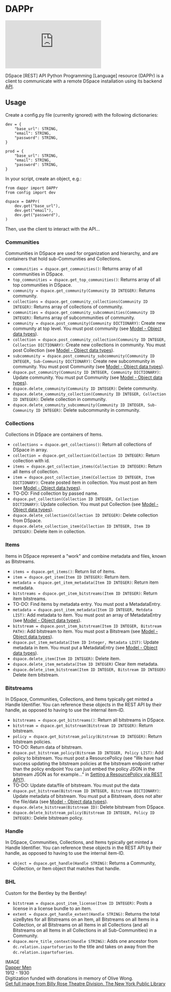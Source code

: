 # DAPPr

![Dapper men](https://images.nypl.org/index.php?id=5205109&t=w)

DSpace [REST] API Python Programming [Language] resource (DAPPr) is a client to communicate with a remote DSpace installation using its backend [API](https://wiki.duraspace.org/display/DSDOC5x/REST+API).

## Usage

Create a config.py file (currenlty ignored) with the following dictionaries:

    dev = {
        "base_url": STRING,
        "email": STRING,
        "password": STRING,
    }

    prod = {
        "base_url": STRING,
        "email": STRING,
        "password": STRING,
    }
    
In your script, create an object, e.g.:

    from dappr import DAPPr
    from config import dev

    dspace = DAPPr(
        dev.get("base_url"),
        dev.get("email"),
        dev.get("password"), 
    )
    
Then, use the client to interact with the API...

### Communities

Communities in DSpace are used for organization and hierarchy, and are containers that hold sub-Communities and Collections.

  * `communities = dspace.get_communities()`: Returns array of all communities in DSpace.
  * `top_communities = dspace.get_top_communities()`: Returns array of all top communities in DSpace.
  * `community = dspace.get_community(Community ID INTEGER)`: Returns community.
  * `collections = dspace.get_community_collections(Community ID INTEGER)`: Returns array of collections of community.
  * `communities = dspace.get_community_subcommunities(Community ID INTEGER)`: Returns array of subcommunities of community.
  * `community = dspace.post_community(Community DICTIONARY)`: Create new community at top level. You must post community (see [Model - Object data types](https://wiki.duraspace.org/display/DSDOC5x/REST+API#RESTAPI-Model-Objectdatatypes)).
  * `collection = dspace.post_community_collection(Community ID INTEGER, Collection DICTIONARY)`: Create new collections in community. You must post Collection (see [Model - Object data types](https://wiki.duraspace.org/display/DSDOC5x/REST+API#RESTAPI-Model-Objectdatatypes)).
  * `subcommunity = dspace.post_community_subcommunity(Community ID INTEGER, Sub-Community DICTIONARY)`: Create new subcommunity in community. You must post Community (see [Model - Object data types](https://wiki.duraspace.org/display/DSDOC5x/REST+API#RESTAPI-Model-Objectdatatypes)).
  * `dspace.put_community(Community ID INTEGER, Community DICTIONARY)`: Update community. You must put Community (see [Model - Object data types](https://wiki.duraspace.org/display/DSDOC5x/REST+API#RESTAPI-Model-Objectdatatypes)).
  * `dspace.delete_community(Community ID INTEGER)`: Delete community.
  * `dspace.delete_community_collection(Community ID INTEGER, Collection ID INTEGER)`: Delete collection in community.
  * `dspace.delete_community_subcommunity(Community ID INTEGER, Sub-Community ID INTEGER)`: Delete subcommunity in community.

### Collections

Collections in DSpace are containers of Items.

  * `collections = dspace.get_collections()`: Return all collections of DSpace in array.
  * `collection = dspace.get_collection(Collection ID INTEGER)`: Return collection with id.
  * `items = dspace.get_collection_items(Collection ID INTEGER)`: Return all items of collection.
  * `item = dspace.post_collection_item(Collection ID INTEGER, Item DICTIONARY)`: Create posted item in collection. You must post an Item (see [Model - Object data types](https://wiki.duraspace.org/display/DSDOC5x/REST+API#RESTAPI-Model-Objectdatatypes)).
  * TO-DO: Find collection by passed name.
  * `dspace.put_collection(Collection ID INTEGER, Collection DICTIONARY)`: Update collection. You must put Collection (see [Model - Object data types](https://wiki.duraspace.org/display/DSDOC5x/REST+API#RESTAPI-Model-Objectdatatypes)).
  * `dspace.delete_collection(Collection ID INTEGER)`: Delete collection from DSpace.
  * `dspace.delete_collection_item(Collection ID INTEGER, Item ID INTEGER)`: Delete item in collection.

### Items

Items in DSpace represent a "work" and combine metadata and files, known as Bitstreams.

  * `items = dspace.get_items()`: Return list of items.
  * `item = dspace.get_item(Item ID INTEGER)`: Return item.
  * `metadata = dspace.get_item_metadata(Item ID INTEGER)`: Return item metadata.
  * `bitstreams = dspace.get_item_bitstreams(Item ID INTEGER)`: Return item bitstreams.
  * TO-DO: Find items by metadata entry. You must post a MetadataEntry.
  * `metadata = dspace.post_item_metadata(Item ID INTEGER, Metdata LIST)`: Add metadata to item. You must post an array of MetadataEntry (see [Model - Object data types](https://wiki.duraspace.org/display/DSDOC5x/REST+API#RESTAPI-Model-Objectdatatypes)).
  * `bitstream = dspace.post_item_bitstream(Item ID INTEGER, Bitstream PATH)`: Add bitstream to item. You must post a Bitstream (see [Model - Object data types](https://wiki.duraspace.org/display/DSDOC5x/REST+API#RESTAPI-Model-Objectdatatypes)).
  * `dspace.put_item_metadata(Item ID Integer, Metadata LIST)`: Update metadata in item. You must put a MetadataEntry (see [Model - Object data types](https://wiki.duraspace.org/display/DSDOC5x/REST+API#RESTAPI-Model-Objectdatatypes)).
  * `dspace.delete_item(Item ID INTEGER)`: Delete item.
  * `dspace.delete_item_metadata(Item ID INTEGER)` Clear item metadata.
  * `dspace.delete_item_bitstream(Item ID INTEGER, Bitstream ID INTEGER)` Delete item bitstream.
  
### Bitstreams

In DSpace, Communities, Collections, and Items typically get minted a Handle Identifier. You can reference these objects in the REST API by their handle, as opposed to having to use the internal item-ID.

  * `bitstreams = dspace.get_bitstreams()`: Return all bitstreams in DSpace.
  * `bitstream = dspace.get_bitstream(Bitstream ID INTEGER)`: Return bitstream.
  * `policy = dspace.get_bitstream_policy(Bitstream ID INTEGER)`: Return bitstream policies.
  * TO-DO: Return data of bitstream.
  * `dspace.put_bitstream_policy(Bitsream ID INTEGER, Policy LIST)`: Add policy to bitstream. You must post a ResourcePolicy (see "We have had success updating the bitstream policies at the bitstream endpoint rather than the policy endpoint You can just embed the policy JSON in the bitstream JSON as for example..." in [Setting a ResourcePolicy via REST API?](https://groups.google.com/forum/#!topic/dspace-tech/5uPhsbNkWek)).
  * TO-DO: Update data/file of bitstream. You must put the data
  * `dspace.put_bitstream(Bitstream ID INTEGER, Bitstream DICTIONARY)`: Update metadata of bitstream. You must put a Bitstream, does not alter the file/data (see [Model - Object data types](https://wiki.duraspace.org/display/DSDOC5x/REST+API#RESTAPI-Model-Objectdatatypes)).
  * `dspace.delete_bitstream(Bitstream ID)`: Delete bitstream from DSpace.
  * `dspace.delete_bitstream_policy(Bitstream ID INTEGER, Policy ID INTEGER)`: Delete bitstream policy.

### Handle

In DSpace, Communities, Collections, and Items typically get minted a Handle Identifier. You can reference these objects in the REST API by their handle, as opposed to having to use the internal item-ID.

  * `object = dspace.get_handle(Handle STRING)`: Returns a Community, Collection, or Item object that matches that handle.
  
### BHL

Custom for the Bentley by the Bentley!

  * `bitstream = dspace.post_item_license(Item ID INTEGER)`: Posts a license in a license bundle to an item.
  * `extent = dspace.get_handle_extent(Handle STRING)`: Returns the total sizeBytes for all Bitstreams on an Item, all Bitstreams on all Items in a Collection, or all Bitstreams on all Items in all Collections (and all Bitstreams on all Items in all Collections in all Sub-Communities) in a Community.
  * `dspace.more_title_context(Handle STRING)`: Adds one ancestor from `dc.relation.ispartofseries` to the title and takes on away from the `dc.relation.ispartofseries`. 

IMAGE  
[Dapper Men](https://dp.la/item/12e5d867c20e7d9c9824e06aa08f39aa?back_uri=https%3A%2F%2Fdp.la%2Fsearch%3Futf8%3D%25E2%259C%2593%26q%3Ddapper&next=4&previous=2)  
1912 - 1930  
Digitization funded with donations in memory of Olive Wong.  
[Get full image from Billy Rose Theatre Division. The New York Public Library](http://digitalcollections.nypl.org/items/169c51b0-3f63-0131-7ec5-58d385a7bbd0)
